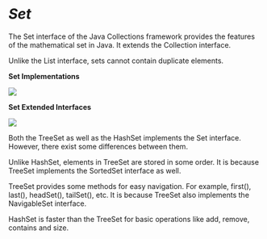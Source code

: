 ***Set***
=
The Set interface of the Java Collections framework provides the features of the mathematical set in Java. It extends the Collection interface.

Unlike the List interface, sets cannot contain duplicate elements.

**Set Implementations**

![](https://cdn.programiz.com/sites/tutorial2program/files/java-set-implementation.png)

**Set Extended Interfaces**

![](https://cdn.programiz.com/sites/tutorial2program/files/java-set.png)


Both the TreeSet as well as the HashSet implements the Set interface. However, there exist some differences between them.

Unlike HashSet, elements in TreeSet are stored in some order. It is because TreeSet implements the SortedSet interface as well.

TreeSet provides some methods for easy navigation. For example, first(), last(), headSet(), tailSet(), etc. It is because TreeSet also implements the NavigableSet interface.

HashSet is faster than the TreeSet for basic operations like add, remove, contains and size.